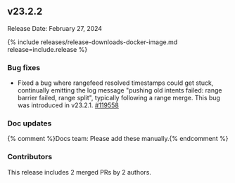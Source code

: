 ## v23.2.2

Release Date: February 27, 2024

{% include releases/release-downloads-docker-image.md release=include.release %}

<h3 id="v23-2-2-bug-fixes">Bug fixes</h3>

- Fixed a bug where rangefeed resolved timestamps could get stuck, continually emitting the log message "pushing old intents failed: range barrier failed, range split", typically following a range merge. This bug was introduced in v23.2.1. [#119558][#119558]

<h3 id="v23-2-2-doc-updates">Doc updates</h3>

{% comment %}Docs team: Please add these manually.{% endcomment %}

<div class="release-note-contributors" markdown="1">

<h3 id="v23-2-2-contributors">Contributors</h3>

This release includes 2 merged PRs by 2 authors.

</div>

[#119558]: https://github.com/cockroachdb/cockroach/pull/119558
